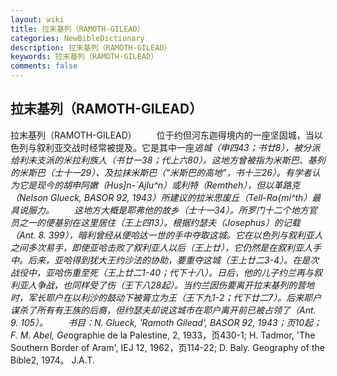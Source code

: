 ```yaml
---
layout: wiki
title: 拉末基列（RAMOTH-GILEAD）
categories: NewBibleDictionary
description: 拉末基列（RAMOTH-GILEAD）
keywords: 拉末基列（RAMOTH-GILEAD）
comments: false
---
```


## 拉末基列（RAMOTH-GILEAD）



拉末基列（RAMOTH-GILEAD）
　　位于约但河东迦得境内的一座坚固城，当以色列与叙利亚交战时经常被提及。它是其中一座*逃城（申四43；书廿8），被分派给利未支派的米拉利族人（书廿一38；代上六80）。这地方曾被指为米斯巴、基列的米斯巴（士十一29）、及拉抹米斯巴（“米斯巴的高地”，书十三26）。有学者认为它是现今的胡申阿嫩（Hus]n-`Ajlu^n）或利特（Remtheh），但以革路克（Nelson Glueck, BASOR 92, 1943）所建议的拉米思废丘（Tell-Ra{mi^th）最具说服力。
　　这地方大概是耶弗他的故乡（士十一34）。所罗门十二个地方官员之一的便基别在这里居住（王上四13）。根据约瑟夫（Josephus）的记载（Ant.
8. 399），暗利曾经从便哈达一世的手中夺取这城。它在以色列与叙利亚人之间多次易手，即使亚哈击败了叙利亚人以后（王上廿），它仍然是在叙利亚人手中。后来，亚哈得到犹大王约沙法的协助，要重夺这城（王上廿二3-4）。在是次战役中，亚哈伤重至死（王上廿二1-40；代下十八）。日后，他的儿子约兰再与叙利亚人争战，也同样受了伤（王下八28起）。当约兰因伤要离开拉末基列的营地时，军长耶户在以利沙的鼓动下被膏立为王（王下九1-2；代下廿二7）。后来耶户谋杀了所有有王族的后裔，但约瑟夫却说这城市在耶户离开前已被占领了（Ant.
9. 105）。
　　书目：N. Glueck, 'Ramoth Gilead',
BASOR 92, 1943；页10起；F. M. Abel, Ge*ographie de la Palestine, 2, 1933，页430-1; H. Tadmor, 'The
Southern Border of Aram', IEJ 12,
1962，页114-22; D. Baly. Geography of
the Bible2, 1974。
J.A.T.




